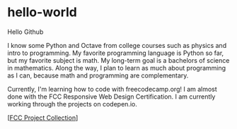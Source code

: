 # hello-world
Hello Github

I know some Python and Octave from college courses such as physics and intro to programming.
My favorite programming language is Python so far, but my favorite subject is math.
My long-term goal is a bachelors of science in mathematics. Along the way, I plan to learn as much about programming as I can, because math and programming are complementary.

Currently, I'm learning how to code with freecodecamp.org!
I am almost done with the FCC Responsive Web Design Certification. I am currently working through the projects on codepen.io.

[[FCC Project Collection](https://codepen.io/collection/AMmLOd/)]
